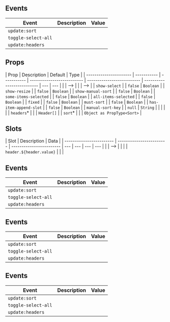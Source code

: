 ## Events

| Event               | Description | Value |
| ------------------- | ----------- | ----- |
| `update:sort`       |             |       |
| `toggle-select-all` |             |       |
| `update:headers`    |             |       |

## Props

| Prop                   | Description | Default     | Type                       |
| ---------------------- | ----------- | ----------- | -------------------------- | -------------------------- | -------------------------- | --- | --- |
| <!--                   | <!--        | `headers`\* |                            |                            | `Header[]`                 | --> | --> |
| <!--                   | <!--        | `sort`\*    |                            |                            | `Object as PropType<Sort>` | --> | --> |
| `show-select`          |             | `false`     | `Boolean`                  |
| `show-resize`          |             | `false`     | `Boolean`                  |
| `show-manual-sort`     |             | `false`     | `Boolean`                  |
| `some-items-selected`  |             | `false`     | `Boolean`                  |
| `all-items-selected`   |             | `false`     | `Boolean`                  |
| `fixed`                |             | `false`     | `Boolean`                  |
| `must-sort`            |             | `false`     | `Boolean`                  |
| `has-item-append-slot` |             | `false`     | `Boolean`                  |
| `manual-sort-key`      |             | `null`      | `String`                   |
| <!--                   | `headers`\* |             |                            | `Header[]`                 | -->                        |
| <!--                   | `sort`\*    |             |                            | `Object as PropType<Sort>` | -->                        |
| `headers`\*            |             |             | `Header[]`                 |
| `sort`\*               |             |             | `Object as PropType<Sort>` |

## Slots

| Slot                     | Description              | Data                     |
| ------------------------ | ------------------------ | ------------------------ | --- | --- | --- | --- |
| <!--                     | <!--                     | `header.${header.value}` |     |     | --> | --> |
| <!--                     | `header.${header.value}` |                          |     | --> |
| `header.${header.value}` |                          |                          |

## Events

| Event               | Description | Value |
| ------------------- | ----------- | ----- |
| `update:sort`       |             |       |
| `toggle-select-all` |             |       |
| `update:headers`    |             |       |

## Events

| Event               | Description | Value |
| ------------------- | ----------- | ----- |
| `update:sort`       |             |       |
| `toggle-select-all` |             |       |
| `update:headers`    |             |       |

## Events

| Event               | Description | Value |
| ------------------- | ----------- | ----- |
| `update:sort`       |             |       |
| `toggle-select-all` |             |       |
| `update:headers`    |             |       |
